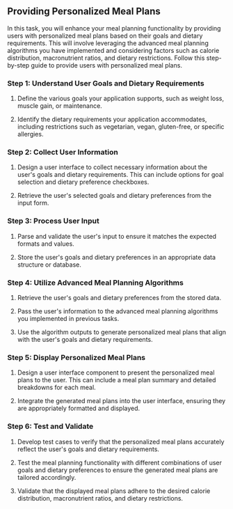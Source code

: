 ## Providing Personalized Meal Plans

In this task, you will enhance your meal planning functionality by providing users with personalized meal plans based on their goals and dietary requirements. This will involve leveraging the advanced meal planning algorithms you have implemented and considering factors such as calorie distribution, macronutrient ratios, and dietary restrictions. Follow this step-by-step guide to provide users with personalized meal plans.

### Step 1: Understand User Goals and Dietary Requirements

1. Define the various goals your application supports, such as weight loss, muscle gain, or maintenance.

2. Identify the dietary requirements your application accommodates, including restrictions such as vegetarian, vegan, gluten-free, or specific allergies.

### Step 2: Collect User Information

1. Design a user interface to collect necessary information about the user's goals and dietary requirements. This can include options for goal selection and dietary preference checkboxes.

2. Retrieve the user's selected goals and dietary preferences from the input form.

### Step 3: Process User Input

1. Parse and validate the user's input to ensure it matches the expected formats and values.

2. Store the user's goals and dietary preferences in an appropriate data structure or database.

### Step 4: Utilize Advanced Meal Planning Algorithms

1. Retrieve the user's goals and dietary preferences from the stored data.

2. Pass the user's information to the advanced meal planning algorithms you implemented in previous tasks.

3. Use the algorithm outputs to generate personalized meal plans that align with the user's goals and dietary requirements.

### Step 5: Display Personalized Meal Plans

1. Design a user interface component to present the personalized meal plans to the user. This can include a meal plan summary and detailed breakdowns for each meal.

2. Integrate the generated meal plans into the user interface, ensuring they are appropriately formatted and displayed.

### Step 6: Test and Validate

1. Develop test cases to verify that the personalized meal plans accurately reflect the user's goals and dietary requirements.

2. Test the meal planning functionality with different combinations of user goals and dietary preferences to ensure the generated meal plans are tailored accordingly.

3. Validate that the displayed meal plans adhere to the desired calorie distribution, macronutrient ratios, and dietary restrictions.

